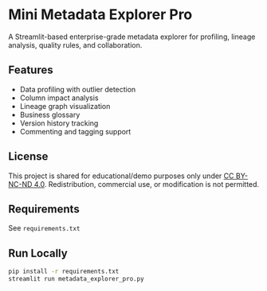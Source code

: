 # Mini Metadata Explorer Pro

A Streamlit-based enterprise-grade metadata explorer for profiling, lineage analysis, quality rules, and collaboration.

## Features
- Data profiling with outlier detection
- Column impact analysis
- Lineage graph visualization
- Business glossary
- Version history tracking
- Commenting and tagging support

## License
This project is shared for educational/demo purposes only under [CC BY-NC-ND 4.0](https://creativecommons.org/licenses/by-nc-nd/4.0/). Redistribution, commercial use, or modification is not permitted.

## Requirements
See `requirements.txt`

## Run Locally
```bash
pip install -r requirements.txt
streamlit run metadata_explorer_pro.py
